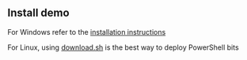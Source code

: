 ## Install demo

For Windows refer to the [installation instructions](https://github.com/PowerShell/PowerShell/blob/master/docs/installation/windows.md)

For Linux, using [download.sh](https://github.com/PowerShell/PowerShell/blob/master/tools/download.sh) is the best way to deploy PowerShell bits
